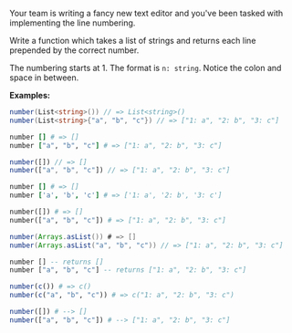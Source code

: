 Your team is writing a fancy new text editor and you've been tasked with implementing the line numbering.

Write a function which takes a list of strings and returns each line prepended by the correct number.

The numbering starts at 1. The format is `n: string`. Notice the colon and space in between.

**Examples:**

```csharp
number(List<string>()) // => List<string>()
number(List<string>{"a", "b", "c"}) // => ["1: a", "2: b", "3: c"]
```

```ruby
number [] # => []
number ["a", "b", "c"] # => ["1: a", "2: b", "3: c"]
```

```javascript
number([]) // => []
number(["a", "b", "c"]) // => ["1: a", "2: b", "3: c"]
```

```coffeescript
number [] # => []
number ['a', 'b', 'c'] # => ['1: a', '2: b', '3: c']
```

```python
number([]) # => []
number(["a", "b", "c"]) # => ["1: a", "2: b", "3: c"]
```

```java
number(Arrays.asList()) # => []
number(Arrays.asList("a", "b", "c")) // => ["1: a", "2: b", "3: c"]
```

```haskell
number [] -- returns []
number ["a", "b", "c"] -- returns ["1: a", "2: b", "3: c"]
```

```r
number(c()) # => c()
number(c("a", "b", "c")) # => c("1: a", "2: b", "3: c")
```

```julia
number([]) # --> []
number(["a", "b", "c"]) # --> ["1: a", "2: b", "3: c"]
```
